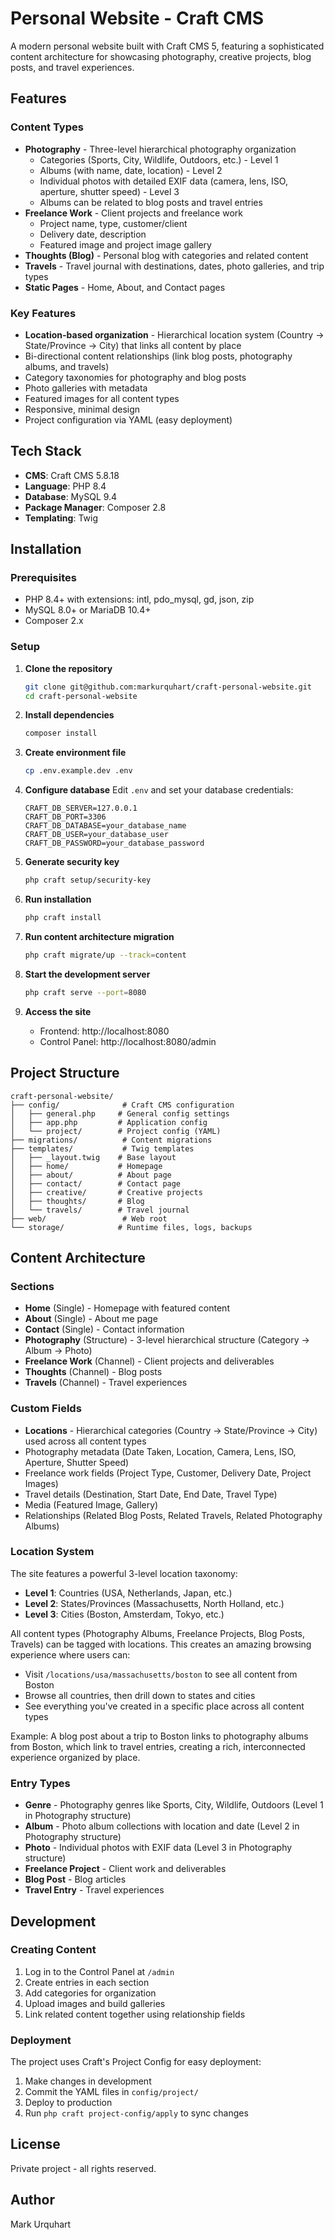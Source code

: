 # Personal Website - Craft CMS

A modern personal website built with Craft CMS 5, featuring a sophisticated content architecture for showcasing photography, creative projects, blog posts, and travel experiences.

## Features

### Content Types
- **Photography** - Three-level hierarchical photography organization
  - Categories (Sports, City, Wildlife, Outdoors, etc.) - Level 1
  - Albums (with name, date, location) - Level 2
  - Individual photos with detailed EXIF data (camera, lens, ISO, aperture, shutter speed) - Level 3
  - Albums can be related to blog posts and travel entries
- **Freelance Work** - Client projects and freelance work
  - Project name, type, customer/client
  - Delivery date, description
  - Featured image and project image gallery
- **Thoughts (Blog)** - Personal blog with categories and related content
- **Travels** - Travel journal with destinations, dates, photo galleries, and trip types
- **Static Pages** - Home, About, and Contact pages

### Key Features
- **Location-based organization** - Hierarchical location system (Country → State/Province → City) that links all content by place
- Bi-directional content relationships (link blog posts, photography albums, and travels)
- Category taxonomies for photography and blog posts
- Photo galleries with metadata
- Featured images for all content types
- Responsive, minimal design
- Project configuration via YAML (easy deployment)

## Tech Stack

- **CMS**: Craft CMS 5.8.18
- **Language**: PHP 8.4
- **Database**: MySQL 9.4
- **Package Manager**: Composer 2.8
- **Templating**: Twig

## Installation

### Prerequisites
- PHP 8.4+ with extensions: intl, pdo_mysql, gd, json, zip
- MySQL 8.0+ or MariaDB 10.4+
- Composer 2.x

### Setup

1. **Clone the repository**
   ```bash
   git clone git@github.com:markurquhart/craft-personal-website.git
   cd craft-personal-website
   ```

2. **Install dependencies**
   ```bash
   composer install
   ```

3. **Create environment file**
   ```bash
   cp .env.example.dev .env
   ```

4. **Configure database**
   Edit `.env` and set your database credentials:
   ```
   CRAFT_DB_SERVER=127.0.0.1
   CRAFT_DB_PORT=3306
   CRAFT_DB_DATABASE=your_database_name
   CRAFT_DB_USER=your_database_user
   CRAFT_DB_PASSWORD=your_database_password
   ```

5. **Generate security key**
   ```bash
   php craft setup/security-key
   ```

6. **Run installation**
   ```bash
   php craft install
   ```

7. **Run content architecture migration**
   ```bash
   php craft migrate/up --track=content
   ```

8. **Start the development server**
   ```bash
   php craft serve --port=8080
   ```

9. **Access the site**
   - Frontend: http://localhost:8080
   - Control Panel: http://localhost:8080/admin

## Project Structure

```
craft-personal-website/
├── config/              # Craft CMS configuration
│   ├── general.php     # General config settings
│   ├── app.php         # Application config
│   └── project/        # Project config (YAML)
├── migrations/          # Content migrations
├── templates/           # Twig templates
│   ├── _layout.twig    # Base layout
│   ├── home/           # Homepage
│   ├── about/          # About page
│   ├── contact/        # Contact page
│   ├── creative/       # Creative projects
│   ├── thoughts/       # Blog
│   └── travels/        # Travel journal
├── web/                 # Web root
└── storage/            # Runtime files, logs, backups
```

## Content Architecture

### Sections
- **Home** (Single) - Homepage with featured content
- **About** (Single) - About me page
- **Contact** (Single) - Contact information
- **Photography** (Structure) - 3-level hierarchical structure (Category → Album → Photo)
- **Freelance Work** (Channel) - Client projects and deliverables
- **Thoughts** (Channel) - Blog posts
- **Travels** (Channel) - Travel experiences

### Custom Fields
- **Locations** - Hierarchical categories (Country → State/Province → City) used across all content types
- Photography metadata (Date Taken, Location, Camera, Lens, ISO, Aperture, Shutter Speed)
- Freelance work fields (Project Type, Customer, Delivery Date, Project Images)
- Travel details (Destination, Start Date, End Date, Travel Type)
- Media (Featured Image, Gallery)
- Relationships (Related Blog Posts, Related Travels, Related Photography Albums)

### Location System
The site features a powerful 3-level location taxonomy:
- **Level 1**: Countries (USA, Netherlands, Japan, etc.)
- **Level 2**: States/Provinces (Massachusetts, North Holland, etc.)
- **Level 3**: Cities (Boston, Amsterdam, Tokyo, etc.)

All content types (Photography Albums, Freelance Projects, Blog Posts, Travels) can be tagged with locations. This creates an amazing browsing experience where users can:
- Visit `/locations/usa/massachusetts/boston` to see all content from Boston
- Browse all countries, then drill down to states and cities
- See everything you've created in a specific place across all content types

Example: A blog post about a trip to Boston links to photography albums from Boston, which link to travel entries, creating a rich, interconnected experience organized by place.

### Entry Types
- **Genre** - Photography genres like Sports, City, Wildlife, Outdoors (Level 1 in Photography structure)
- **Album** - Photo album collections with location and date (Level 2 in Photography structure)
- **Photo** - Individual photos with EXIF data (Level 3 in Photography structure)
- **Freelance Project** - Client work and deliverables
- **Blog Post** - Blog articles
- **Travel Entry** - Travel experiences

## Development

### Creating Content
1. Log in to the Control Panel at `/admin`
2. Create entries in each section
3. Add categories for organization
4. Upload images and build galleries
5. Link related content together using relationship fields

### Deployment
The project uses Craft's Project Config for easy deployment:
1. Make changes in development
2. Commit the YAML files in `config/project/`
3. Deploy to production
4. Run `php craft project-config/apply` to sync changes

## License

Private project - all rights reserved.

## Author

Mark Urquhart
